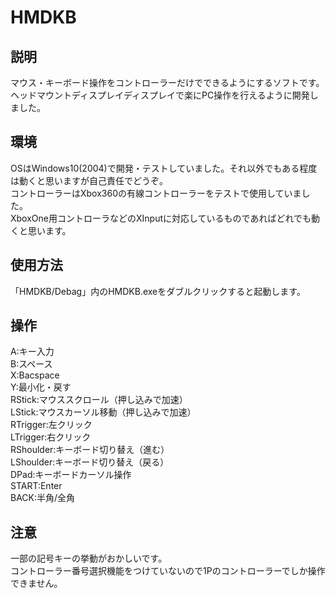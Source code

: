 # HMDKB
## 説明
  マウス・キーボード操作をコントローラーだけでできるようにするソフトです。  
  ヘッドマウントディスプレイディスプレイで楽にPC操作を行えるように開発しました。  
## 環境
  OSはWindows10(2004)で開発・テストしていました。それ以外でもある程度は動くと思いますが自己責任でどうぞ。  
  コントローラーはXbox360の有線コントローラーをテストで使用していました。  
  XboxOne用コントローラなどのXInputに対応しているものであればどれでも動くと思います。  
## 使用方法
  「HMDKB/Debag」内のHMDKB.exeをダブルクリックすると起動します。  
## 操作
  A:キー入力  
  B:スペース  
  X:Bacspace  
  Y:最小化・戻す  
  RStick:マウススクロール（押し込みで加速）  
  LStick:マウスカーソル移動（押し込みで加速）  
  RTrigger:左クリック  
  LTrigger:右クリック  
  RShoulder:キーボード切り替え（進む）  
  LShoulder:キーボード切り替え（戻る）  
  DPad:キーボードカーソル操作  
  START:Enter  
  BACK:半角/全角  
## 注意
  一部の記号キーの挙動がおかしいです。  
  コントローラー番号選択機能をつけていないので1Pのコントローラーでしか操作できません。  

